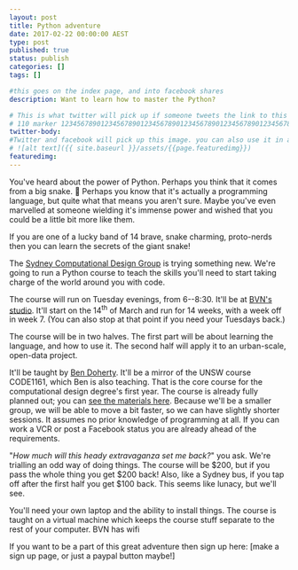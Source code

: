 ```yaml
---
layout: post
title: Python adventure
date: 2017-02-22 00:00:00 AEST
type: post
published: true
status: publish
categories: []
tags: []

#this goes on the index page, and into facebook shares
description: Want to learn how to master the Python?

# This is what twitter will pick up if someone tweets the link to this page
# 110 marker 1234567890123456789012345678901234567890123456789012345678901234567890123456789012345678901234567890123456789
twitter-body:
#Twitter and facebook will pick up this image. you can also use it in a post with:
# ![alt text]({{ site.baseurl }}/assets/{{page.featuredimg}})
featuredimg:
---
```


You've heard about the power of Python. Perhaps you think that it comes from a big snake. :snake: Perhaps you know that it's actually a programming language, but quite what that means you aren't sure. Maybe you've even marvelled at someone wielding it's immense power and wished that you could be a little bit more like them.

If you are one of a lucky band of 14 brave, snake charming, proto-nerds then you can learn the secrets of the giant snake!

The [Sydney Computational Design Group](https://www.meetup.com/Sydney-computational-design-group/) is trying something new. We're going to run a Python course to teach the skills you'll need to start taking charge of the world around you with code.

The course will run on Tuesday evenings, from 6--8:30. It'll be at [BVN's studio](https://goo.gl/maps/DHHBXW4FGyn). It'll start on the 14<sup>th</sup> of March and run for 14 weeks, with a week off in week 7. (You can also stop at that point if you need your Tuesdays back.)

The course will be in two halves. The first part will be about learning the language, and how to use it. The second half will apply it to an urban-scale, open-data project.

It'll be taught by [Ben Doherty](https://notionparallax.co.uk/). It'll be a mirror of the UNSW course CODE1161, which Ben is also teaching. That is the core course for the computational design degree's first year. The course is already fully planned out; you can [see the materials here](https://notionparallax.co.uk/CODE1161). Because we'll be a smaller group, we will be able to move a bit faster, so we can have slightly shorter sessions. It assumes no prior knowledge of programming at all. If you can work a VCR or post a Facebook status you are already ahead of the requirements.

"_How much will this heady extravaganza set me back?_" you ask. We're trialling an odd way of doing things. The course will be $200, but if you pass the whole thing you get $200 back! Also, like a Sydney bus, if you tap off after the first half you get $100 back. This seems like lunacy, but we'll see.

You'll need your own laptop and the ability to install things. The course is taught on a virtual machine which keeps the course stuff separate to the rest of your computer. BVN has wifi

If you want to be a part of this great adventure then sign up here: [make a sign up page, or just a paypal button maybe!]
